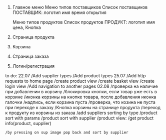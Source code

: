 1. Главное меню
    Меню типов поставщиков
    Список поставщиков
    ПОСТАВЩИК:
        логотип
        имя
        время открытия

    Меню типов продуктов
    Список продуктов
    ПРОДУКТ:
    логотип
    имя
	цена, Кнопка



2. Страница продукта

3. Корзина

4. Страница заказа

5. Логин/регистрация



to do:
	22.07
	/Add supplier types
	/Add product types
    25.07
    /Add http requests to home page
	/create product view
	/create basket view
	/create login view
	/Add navigation to another pages
    02.08
    /проверка на наличие при добавлении в корзину
    /блокировка кнопки, если товар уже есть в корзине
    /иконка корзины на кнопке товара, после добавления иконка галочки
    /надпись, если корзина пуста
    /проверка, что козина не пуста при переходе к заказу
    /Кнопка корзины на странице продукта
    /переход к продукту из корзины
            из заказа
    /add suppliers sorting by type
    /product sort with params
    /product sort with supplier
    /product view:
    /get product info(product, supplier)
    
    /by pressing on sup image pop back and sort by supplier


    
